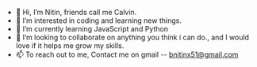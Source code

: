 - 👋 Hi, I’m Nitin, friends call me Calvin.
- 👀 I’m interested in coding and learning new things.
- 🌱 I’m currently learning JavaScript and Python
- 💞️ I’m looking to collaborate on anything you think i can do., and I would love if it helps me grow my skills.
- 📫 To reach out to me, Contact me on gmail -- bnitinx51@gmail.com

<!---
nitin264/nitin264 is a ✨ special ✨ repository because its `README.md` (this file) appears on your GitHub profile.
You can click the Preview link to take a look at your changes.
--->
